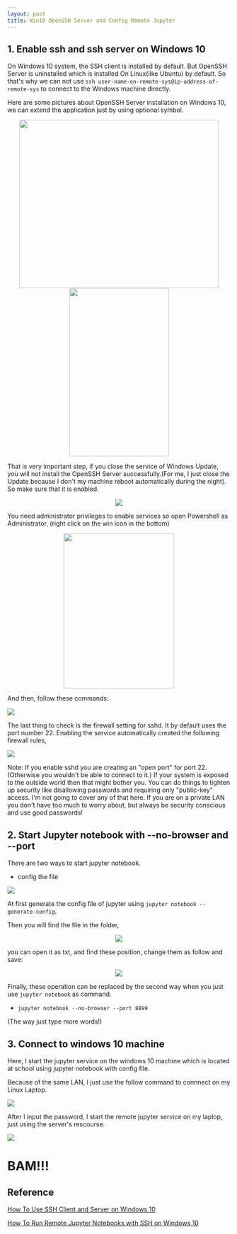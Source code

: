 ```yaml
---
layout: post
title: Win10 OpenSSH Server and Config Remote Jupyter 
---
```




## 1. Enable ssh and ssh server on Windows 10
    
On Windows 10 system, the SSH client is installed by default. But OpenSSH Server is uninstalled which is installed On Linux(like Ubuntu) by default. So that's why we can not use `ssh user-name-on-remote-sys@ip-address-of-remote-sys` to connect to the Windows machine directly.

Here are some pictures about OpenSSH Server installation on Windows 10, we can extend the application just by using optional symbol. 

<center class="half">
    <img src="../images/openSSH/OpenSSH.png" width="450" height="380"/><img src="../images/openSSH/openssh_installed.png" width="225" height="380"/>
</center>

That is very important step, if you close the service of Windows Update, you will not install the OpenSSH Server successfully.(For me, I just close the Update because I don't my machine reboot automatically during the night). So make sure that it is enabled.

<center class="half">
    <img src="../images/openSSH/winupdate.png"/>
</center>

You need administrator privileges to enable services so open Powershell as Administrator, (right click on the win icon in the bottom)

<center class="half">
    <img src="../images/openSSH/Powershell.jpg" width="250" height="350"/>
</center>

And then, follow these commands:

![](../images/openSSH/command.png)

The last thing to check is the firewall setting for sshd. It by default uses the port number 22. Enabling the service automatically created the following firewall rules,

![](../images/openSSH/firewall.png)

Note: If you enable sshd you are creating an "open port" for port 22. (Otherwise you wouldn't be able to connect to it.) If your system is exposed to the outside world then that might bother you. You can do things to tighten up security like disallowing passwords and requiring only "public-key" access. I'm not going to cover any of that here. If you are on a private LAN you don't have too much to worry about, but always be security conscious and use good passwords!


## 2. Start Jupyter notebook with --no-browser and --port

There are two ways to start jupyter notebook.
- config the file

![](../images/openSSH/cmd.png)

 At first generate the config file of jupyter using `jupyter notebook --generate-config`.

 Then you will find the file in the folder,

 <center class="half">
    <img src="../images/openSSH/configfile.png"/>
</center>

you can open it as txt, and find these position, change them as follow and save:

<center class="half">
    <img src="../images/openSSH/position.png" />
</center>

Finally, these operation can be replaced by the second way when you just use `jupyter notebook` as command.

- `jupyter notebook --no-browser --port 8899`

(The way just type more words!)

## 3. Connect to windows 10 machine

Here, I start the jupyter service on the windows 10 machine which is located at school using jupyter notebook with config file.

Because of the same LAN, I just use the follow command to connnect on my Linux Laptop.


![](../images/openSSH/sshcommad.png)

After I input the password, I start the remote jupyter service on my laplop, just using the server's rescourse.

![](../images/openSSH/jupyter.png)

# BAM!!!


## Reference
[How To Use SSH Client and Server on Windows 10](https://www.pugetsystems.com/labs/hpc/How-To-Use-SSH-Client-and-Server-on-Windows-10-1470/?__cf_chl_captcha_tk__=81df8c0e27d8db49f2bf8016b24bf4ed557de063-1606536000-0-AcHgD47k3sHIAn65uZLgresk1ZDqpssmRlquK20WDsrO_5PM5rXX5PiEuhdjyRMJAH_B3LrKG4y84GV0I4AoKcDxeejojeK3WEFm9Cgb_cqWRmPB4Gl_qfBLLAJHqzGnWiMRHEMdhEP1JSFc_vUEptMHDtlvG4QjsS0Tq4jWP7cEtrcaRX24qs-ccdg7qyuTUljV3pEw_LQcx8ZW9-KkO2P0LP13NFXuLz_yp6sO2sNDA2n7RO32TBf8tophwqe_kjMco6MubHfByVp0elfwFY8hdNIMK2jnGwOgYAj6WDGa_LayamEKaBgBLqTdczZhcfS70Lvd3iaYnuyvtMNPhr6buE_R81HvbUr-Q-vKPUM48TxpNzX0aELYeh5w0lOkyl8VgaVM8QCo8VHO9qsy12dAU8NBtmBglo2L_thQv44g8HhXnlmC10X0etXSc8gh0zyvVUE33SngtTDqovaCI9-aCs-Q5I5tCpwVVdaNPFFV9iNYgSSbgPtYgBNAke_dLmNxLiASEE7tnFrJELYbcM1PAfyL2DZ7Ou2zCfn2UXPk7Cl9sxSfEaYL_q5ZINN6-x-s8YoyT1hjk5YbeH6KJIDRXIvcPXgwDqj2a_wh0enS)

[How To Run Remote Jupyter Notebooks with SSH on Windows 10](https://www.pugetsystems.com/labs/hpc/How-To-Run-Remote-Jupyter-Notebooks-with-SSH-on-Windows-10-1477/)


